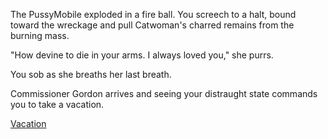 The PussyMobile exploded in a fire ball. You screech to a halt, bound toward the wreckage
and pull Catwoman's charred remains from the burning mass.

"How devine to die in your arms. I always loved you," she purrs.

You sob as she breaths her last breath.

Commissioner Gordon arrives and seeing your distraught state commands you to take a vacation.

[Vacation](../../../vacation/vacation.md)
